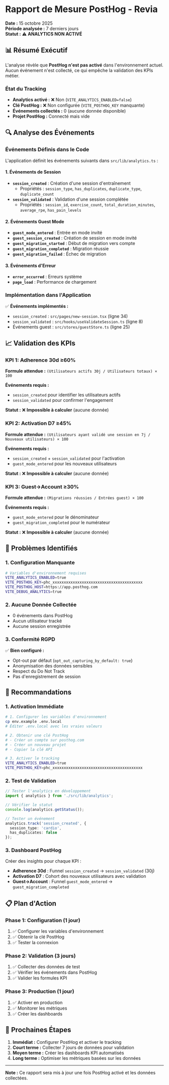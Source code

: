 # Rapport de Mesure PostHog - Revia

**Date :** 15 octobre 2025  
**Période analysée :** 7 derniers jours  
**Statut :** ⚠️ **ANALYTICS NON ACTIVÉ**

## 📊 Résumé Exécutif

L'analyse révèle que **PostHog n'est pas activé** dans l'environnement actuel. Aucun événement n'est collecté, ce qui empêche la validation des KPIs métier.

### État du Tracking
- **Analytics activé :** ❌ Non (`VITE_ANALYTICS_ENABLED=false`)
- **Clé PostHog :** ❌ Non configurée (`VITE_POSTHOG_KEY` manquante)
- **Événements collectés :** 0 (aucune donnée disponible)
- **Projet PostHog :** Connecté mais vide

## 🔍 Analyse des Événements

### Événements Définis dans le Code

L'application définit les événements suivants dans `src/lib/analytics.ts` :

#### 1. Événements de Session
- **`session_created`** : Création d'une session d'entraînement
  - Propriétés : `session_type`, `has_duplicates`, `duplicate_type`, `duplicate_count`
- **`session_validated`** : Validation d'une session complétée
  - Propriétés : `session_id`, `exercise_count`, `total_duration_minutes`, `average_rpe`, `has_pain_levels`

#### 2. Événements Guest Mode
- **`guest_mode_entered`** : Entrée en mode invité
- **`guest_session_created`** : Création de session en mode invité
- **`guest_migration_started`** : Début de migration vers compte
- **`guest_migration_completed`** : Migration réussie
- **`guest_migration_failed`** : Échec de migration

#### 3. Événements d'Erreur
- **`error_occurred`** : Erreurs système
- **`page_load`** : Performance de chargement

### Implémentation dans l'Application

✅ **Événements implémentés :**
- `session_created` : `src/pages/new-session.tsx` (ligne 34)
- `session_validated` : `src/hooks/useValidateSession.ts` (ligne 8)
- Événements guest : `src/stores/guestStore.ts` (ligne 25)

## 📈 Validation des KPIs

### KPI 1: Adherence 30d ≥60%
**Formule attendue :** `(Utilisateurs actifs 30j / Utilisateurs totaux) × 100`

**Événements requis :**
- `session_created` pour identifier les utilisateurs actifs
- `session_validated` pour confirmer l'engagement

**Statut :** ❌ **Impossible à calculer** (aucune donnée)

### KPI 2: Activation D7 ≥45%
**Formule attendue :** `(Utilisateurs ayant validé une session en 7j / Nouveaux utilisateurs) × 100`

**Événements requis :**
- `session_created` + `session_validated` pour l'activation
- `guest_mode_entered` pour les nouveaux utilisateurs

**Statut :** ❌ **Impossible à calculer** (aucune donnée)

### KPI 3: Guest→Account ≥30%
**Formule attendue :** `(Migrations réussies / Entrées guest) × 100`

**Événements requis :**
- `guest_mode_entered` pour le dénominateur
- `guest_migration_completed` pour le numérateur

**Statut :** ❌ **Impossible à calculer** (aucune donnée)

## 🚨 Problèmes Identifiés

### 1. Configuration Manquante
```bash
# Variables d'environnement requises
VITE_ANALYTICS_ENABLED=true
VITE_POSTHOG_KEY=phc_xxxxxxxxxxxxxxxxxxxxxxxxxxxxxxxxxxxxxxxx
VITE_POSTHOG_HOST=https://app.posthog.com
VITE_DEBUG_ANALYTICS=true
```

### 2. Aucune Donnée Collectée
- 0 événements dans PostHog
- Aucun utilisateur tracké
- Aucune session enregistrée

### 3. Conformité RGPD
✅ **Bien configuré :**
- Opt-out par défaut (`opt_out_capturing_by_default: true`)
- Anonymisation des données sensibles
- Respect du Do Not Track
- Pas d'enregistrement de session

## 🔧 Recommandations

### 1. Activation Immédiate
```bash
# 1. Configurer les variables d'environnement
cp env.example .env.local
# Éditer .env.local avec les vraies valeurs

# 2. Obtenir une clé PostHog
# - Créer un compte sur posthog.com
# - Créer un nouveau projet
# - Copier la clé API

# 3. Activer le tracking
VITE_ANALYTICS_ENABLED=true
VITE_POSTHOG_KEY=phc_xxxxxxxxxxxxxxxxxxxxxxxxxxxxxxxxxxxxxxxx
```

### 2. Test de Validation
```typescript
// Tester l'analytics en développement
import { analytics } from './src/lib/analytics';

// Vérifier le statut
console.log(analytics.getStatus());

// Tester un événement
analytics.track('session_created', {
  session_type: 'cardio',
  has_duplicates: false
});
```

### 3. Dashboard PostHog
Créer des insights pour chaque KPI :
- **Adherence 30d** : Funnel `session_created` → `session_validated` (30j)
- **Activation D7** : Cohort des nouveaux utilisateurs avec validation
- **Guest→Account** : Funnel `guest_mode_entered` → `guest_migration_completed`

## 📋 Plan d'Action

### Phase 1: Configuration (1 jour)
1. ✅ Configurer les variables d'environnement
2. ✅ Obtenir la clé PostHog
3. ✅ Tester la connexion

### Phase 2: Validation (3 jours)
1. ✅ Collecter des données de test
2. ✅ Vérifier les événements dans PostHog
3. ✅ Valider les formules KPI

### Phase 3: Production (1 jour)
1. ✅ Activer en production
2. ✅ Monitorer les métriques
3. ✅ Créer les dashboards

## 🎯 Prochaines Étapes

1. **Immédiat :** Configurer PostHog et activer le tracking
2. **Court terme :** Collecter 7 jours de données pour validation
3. **Moyen terme :** Créer les dashboards KPI automatisés
4. **Long terme :** Optimiser les métriques basées sur les données

---

**Note :** Ce rapport sera mis à jour une fois PostHog activé et les données collectées.
